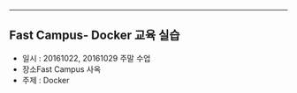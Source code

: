 ----
Fast Campus- Docker 교육 실습
----

* 일시 : 20161022, 20161029 주말 수업 
* 장소Fast Campus 사옥
* 주제 : Docker 

